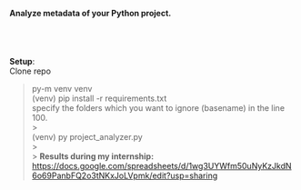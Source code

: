 **Analyze metadata of your Python project.**</br>
</br>
</br>
</br>
</br>
**Setup**:</br>
Clone repo</br>

> py-m venv venv</br>
> (venv) pip install -r requirements.txt</br>
specify the folders which you want to ignore (basename) in the line 100.</br> > </br>
> (venv) py project_analyzer.py</br> > </br> > **Results during my internship:**</br>
<https://docs.google.com/spreadsheets/d/1wg3UYWfm50uNyKzJkdN6o69PanbFQ2o3tNKxJoLVpmk/edit?usp=sharing>
